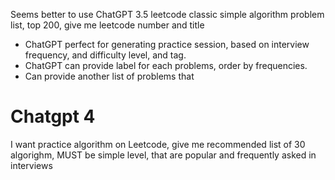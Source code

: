 

Seems better to use ChatGPT 3.5
leetcode classic simple algorithm problem list, top 200, give me leetcode number and title


*  ChatGPT perfect for generating practice session, based on interview frequency, and difficulty level, and tag.
*  ChatGPT can provide label for each problems, order by frequencies. 
*  Can provide another list of problems that 

# Chatgpt 4 

I want practice algorithm on Leetcode, give me recommended list of 30 algorighm, MUST be simple level,  that are popular and frequently asked in interviews